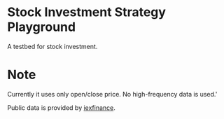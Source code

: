 # Stock Investment Strategy Playground

A testbed for stock investment.

# Note

Currently it uses only open/close price.  No high-frequency data is used.'

Public data is provided by [iexfinance](https://github.com/addisonlynch/iexfinance).